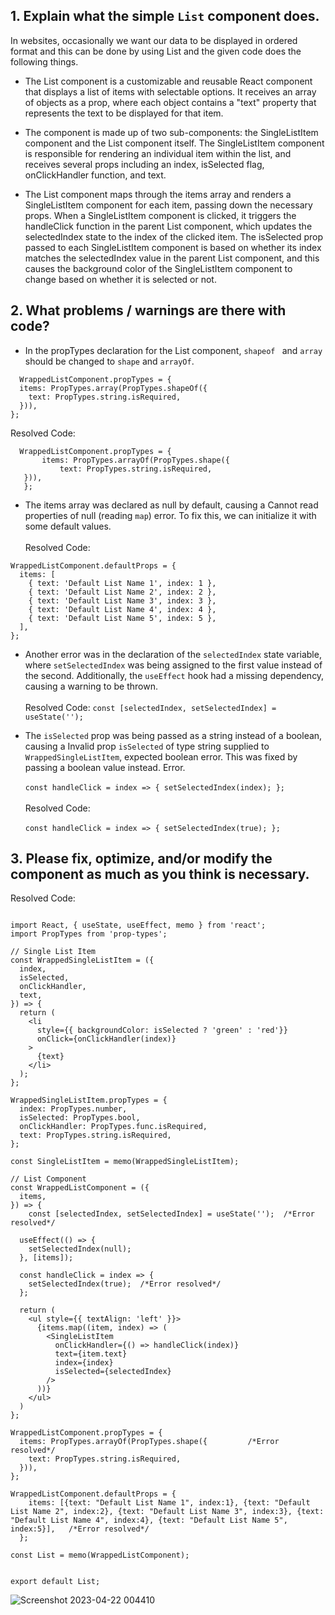 ## 1. Explain what the simple ``` List ``` component does. 

In websites, occasionally we want our data to be displayed in ordered format and this can be done by using List and the given code does the following things.
* The List component is a customizable and reusable React component that displays a list of items with selectable options. It receives an array of objects as a prop, where each object contains a "text" property that represents the text to be displayed for that item.

* The component is made up of two sub-components: the SingleListItem component and the List component itself. The SingleListItem component is responsible for rendering an individual item within the list, and receives several props including an index, isSelected flag, onClickHandler function, and text.

* The List component maps through the items array and renders a SingleListItem component for each item, passing down the necessary props. When a SingleListItem component is clicked, it triggers the handleClick function in the parent List component, which updates the selectedIndex state to the index of the clicked item. The isSelected prop passed to each SingleListItem component is based on whether its index matches the selectedIndex value in the parent List component, and this causes the background color of the SingleListItem component to change based on whether it is selected or not.

## 2. What problems / warnings are there with code?
* In the propTypes declaration for the List component, ```shapeof ``` and ``` array ``` should be changed to ```shape``` and ``` arrayOf ```.
```
  WrappedListComponent.propTypes = {
  items: PropTypes.array(PropTypes.shapeOf({
    text: PropTypes.string.isRequired,
  })),
};
```

Resolved Code:
```
  WrappedListComponent.propTypes = {
       items: PropTypes.arrayOf(PropTypes.shape({ 
           text: PropTypes.string.isRequired,
   })),
   };
```

* The items array was declared as null by default, causing a Cannot read properties of null (reading ```map```) error. To fix this, we can initialize it with some default values.<br></br>
Resolved Code:
```
WrappedListComponent.defaultProps = {
  items: [
    { text: 'Default List Name 1', index: 1 },
    { text: 'Default List Name 2', index: 2 },
    { text: 'Default List Name 3', index: 3 },
    { text: 'Default List Name 4', index: 4 },
    { text: 'Default List Name 5', index: 5 },
  ],
};
```

* Another error was in the declaration of the ```selectedIndex``` state variable, where ```setSelectedIndex``` was being assigned to the first value instead of the second. Additionally, the ```useEffect``` hook had a missing dependency, causing a warning to be thrown.<br></br>
Resolved Code:
```const [selectedIndex, setSelectedIndex] = useState(''); ```

* The ```isSelected``` prop was being passed as a string instead of a boolean, causing a Invalid prop ```isSelected``` of type string supplied to ```WrappedSingleListItem```, expected boolean error. This was fixed by passing a boolean value instead.
Error.<br></br>
```const handleClick = index => { setSelectedIndex(index); };```<br></br>
Resolved Code:<br></br>
```const handleClick = index => { setSelectedIndex(true); }; ```

## 3. Please fix, optimize, and/or modify the component as much as you think is necessary.
Resolved Code:
```

import React, { useState, useEffect, memo } from 'react';
import PropTypes from 'prop-types';

// Single List Item
const WrappedSingleListItem = ({
  index,
  isSelected,
  onClickHandler,
  text,
}) => {
  return (
    <li
      style={{ backgroundColor: isSelected ? 'green' : 'red'}}
      onClick={onClickHandler(index)}
    >
      {text}
    </li>
  );
};

WrappedSingleListItem.propTypes = {
  index: PropTypes.number,
  isSelected: PropTypes.bool,
  onClickHandler: PropTypes.func.isRequired,
  text: PropTypes.string.isRequired,
};

const SingleListItem = memo(WrappedSingleListItem);

// List Component
const WrappedListComponent = ({
  items,
}) => {
    const [selectedIndex, setSelectedIndex] = useState('');  /*Error resolved*/

  useEffect(() => {
    setSelectedIndex(null);
  }, [items]);

  const handleClick = index => {
    setSelectedIndex(true);  /*Error resolved*/
  };

  return (
    <ul style={{ textAlign: 'left' }}>
      {items.map((item, index) => (
        <SingleListItem
          onClickHandler={() => handleClick(index)}
          text={item.text}
          index={index}
          isSelected={selectedIndex}
        />
      ))}
    </ul>
  )
};

WrappedListComponent.propTypes = {
  items: PropTypes.arrayOf(PropTypes.shape({         /*Error resolved*/
    text: PropTypes.string.isRequired,
  })),
};

WrappedListComponent.defaultProps = {
    items: [{text: "Default List Name 1", index:1}, {text: "Default List Name 2", index:2}, {text: "Default List Name 3", index:3}, {text: "Default List Name 4", index:4}, {text: "Default List Name 5", index:5}],   /*Error resolved*/
  };

const List = memo(WrappedListComponent);


export default List;
```
![Screenshot 2023-04-22 004410](https://user-images.githubusercontent.com/72105760/233716977-c1a04c86-93c5-4593-a966-2650d9efe458.png)


